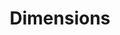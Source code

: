 ---
layout: default
bigquery: https://console.cloud.google.com/bigquery?p=covid-19-dimensions-ai&page=table&d=data&t=publications
contributors: Digital Science, https://www.digital-science.com/
cost: Free for personal, non-commercial use.
description: Dimensions contains more than 100 million publications, ranging from
  articles published in scholarly journals, books and book chapters, to preprints
  and conference proceedings. All publications are contextualized with linked data
  sets, funding, publications, patents, clinical trials, and policy documents. You
  can also view associated categories, funders, institutions, and researcher profiles.
documentation: https://docs.dimensions.ai/bigquery/index.html
last_edit: 04/09/2022, 06:36:29
location: https://www.dimensions.ai/products/free/
maintained_by: Digital Science, https://www.digital-science.com/
schema_fields:
- publication_date
- inventor_names
- embargo_date
- grant_number
- links
- expiration_date
- research_org_state_names
- name
- start_year
- research_org_state_codes
- associated_publication_id
- publisher
- category_hrcs_rac
- research_org_cities
- categories
- labels
- funding_gbp
- expiration_year
- category_bra
- funding_nzd
- legal_status
- brief_title
- foa_number
- altmetrics
- established
- research_org_city_names
- funding_aud
- date_online
- category_icrp_ct
- funding_cad
- original_assignee_orgs
- ipcr
- associated_publication_pmid
- patent_ids
- current_assignee_orgs
- types
- year
- funder_org_state_codes
- pages
- acronyms
- category_rcdc
- funding_chf
- reference_ids
- conditions
- current_assignee_countries
- created_date
- associated_grant_ids
- category_sdg
- filing_year
- gender
- original_abstract
- source_id
- open_access_categories_v2
- filing_status
- description
- category_uoa
- granted_date
- assignee_countries
- license
- current_assignee
- subtitles
- application_number
- repository_id
- funding_jpy
- book_title
- abstract
- relationships
- research_orgs
- eisbn
- funding_amount
- aliases
- investigators
- associated_publication_doi
- start_date
- funder_countries
- language
- filing_date
- researcher_ids
- pmcid
- issue
- funder_org
- funding_cny
- acknowledgements
- title
- phase
- legal_events
- registry
- cpc
- open_access_categories
- address
- funder_orgs
- email_address
- citations
- interventions
- proceedings_title
- volume
- active_years
- category_for
- journal
- category_hra
- associated_publication_arxiv_id
- acronym
- editors
- original_assignee_countries
- assignee_orgs
- funder_org_countries
- family_id
- family_members_ids
- funding_currency
- mesh_terms
- publication_ids
- date_modified
- research_org_countries
- jurisdiction
- citations_count
- concepts
- repository_name
- funding_usd
- original_assignee
- arxiv_id
- priority_year
- date_inserted
- book_series_title
- resulting_publication_ids
- funding_eur
- kind
- pmid
- mesh_headings
- journal_lists
- conference
- date
- original_title
- type
- id
- cited_by_ids
- clinical_trial_ids
- end_date
- supporting_grant_ids
- end_year
- publication_year
- category_icrp_cso
- category_hrcs_hc
- parent_id
- citation_string
- doi
- research_org_country_names
- authors
- funder_org_cities
- funder_org_acronyms
- date_print
- date_imported_gbq
- date_normal
- metrics
- priority_date
- funding_details
- granted_year
- status
- repository_url
- wikipedia_url
- external_ids
- organisation_details
- isbn
- family_count
- resulting_publication_doi
- linkout
shortname: dimensions
tags:
- scholarly literature
- patents
- funding
- clinical trials
- academic profiles
terms_of_use: 'Use of both the Dimensions COVID-19 dataset and full Dimensions dataset
  are subject to the Dimensions Terms of use: https://www.dimensions.ai/policies-terms-legal '
title: Dimensions
uuid: dcff88bd-fe6b-4fdb-8159-809bf9d7bc1c
---